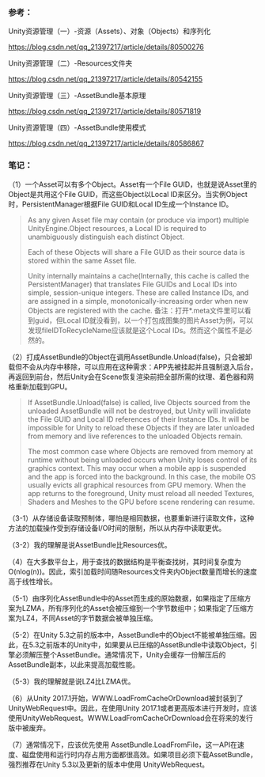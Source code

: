 ### 参考：

Unity资源管理（一）-资源（Assets）、对象（Objects）和序列化

https://blog.csdn.net/qq_21397217/article/details/80500276

Unity资源管理（二）-Resources文件夹

https://blog.csdn.net/qq_21397217/article/details/80542155

Unity资源管理（三）-AssetBundle基本原理

https://blog.csdn.net/qq_21397217/article/details/80571819

Unity资源管理（四）-AssetBundle使用模式

https://blog.csdn.net/qq_21397217/article/details/80586867

### 笔记：

（1）一个Asset可以有多个Object。Asset有一个File GUID，也就是说Asset里的Object是共用这个File GUID，而这些Object以Local ID来区分。当实例Object时，PersistentManager根据File GUID和Local ID生成一个Instance ID。
> As any given Asset file may contain (or produce via import) multiple UnityEngine.Object resources, a Local ID is required to unambiguously distinguish each distinct Object.
>
>  Each of these Objects will share a File GUID as their source data is stored within the same Asset file. 
>
> Unity internally maintains a cache(Internally, this cache is called the PersistentManager) that translates File GUIDs and Local IDs into simple, session-unique integers. These are called Instance IDs, and are assigned in a simple, monotonically-increasing order when new Objects are registered with the cache.
备注：打开*.meta文件里可以看到guid，但Local ID就没看到，以一个打包成图集的图片Asset为例，可以发现fileIDToRecycleName应该就是这个Local IDs。然而这个属性不是必然的。

（2）打成AssetBundle的Object在调用AssetBundle.Unload(false)，只会被卸载但不会从内存中移除，可以应用在这种需求：APP先被挂起并且强制退入后台，再返回到前台，然后Unity会在Scene恢复渲染前把全部所需的纹理、着色器和网格重新加载到GPU。
> If AssetBundle.Unload(false) is called, live Objects sourced from the unloaded AssetBundle will not be destroyed, but Unity will invalidate the File GUID and Local ID references of their Instance IDs. It will be impossible for Unity to reload these Objects if they are later unloaded from memory and live references to the unloaded Objects remain.
>
> The most common case where Objects are removed from memory at runtime without being unloaded occurs when Unity loses control of its graphics context. This may occur when a mobile app is suspended and the app is forced into the background. In this case, the mobile OS usually evicts all graphical resources from GPU memory. When the app returns to the foreground, Unity must reload all needed Textures, Shaders and Meshes to the GPU before scene rendering can resume.

（3-1）从存储设备读取预制体，哪怕是相同数据，也要重新进行读取文件，这种方法的加载操作受到存储设备I/O时间的限制，所以从内存中读取更优。

（3-2）我的理解是说AssetBundle比Resources优。

（4）在大多数平台上，用于查找的数据结构是平衡查找树，其时间复杂度为O(nlog(n))。因此，索引加载时间随Resources文件夹内Object数量而增长的速度高于线性增长。

（5-1）由序列化AssetBundle中的Asset而生成的原始数据，如果指定了压缩方案为LZMA，所有序列化的Asset会被压缩到一个字节数组中；如果指定了压缩方案为LZ4，不同Asset的字节数据会被单独压缩。

（5-2）在Unity 5.3之前的版本中，AssetBundle中的Object不能被单独压缩。因此，在5.3之前版本的Unity中，如果要从已压缩的AssetBundle中读取Object，引擎必须解压整个AssetBundle。通常情况下，Unity会缓存一份解压后的AssetBundle副本，以此来提高加载性能。

（5-3）我的理解就是说LZ4比LZMA优。

（6）从Unity 2017.1开始，WWW.LoadFromCacheOrDownload被封装到了UnityWebRequest中。因此，在使用Unity 2017.1或者更高版本进行开发时，应该使用UnityWebRequest。WWW.LoadFromCacheOrDownload会在将来的发行版中被废弃。

（7）通常情况下，应该优先使用 AssetBundle.LoadFromFile，这一API在速度、磁盘使用和运行时内存占用方面都很高效。如果项目必须下载AssetBundle，强烈推荐在Unity 5.3以及更新的版本中使用 UnityWebRequest。

